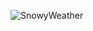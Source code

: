 ![SnowyWeather](https://hosting.photobucket.com/images/ae89/bandos4eva/922c93240b10cf3b3a9b94cad6d7e2dc.gif)
